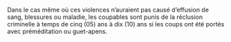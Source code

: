 Dans le cas même où ces violences n’auraient pas causé d’effusion de sang, blessures ou maladie, les coupables sont punis de la réclusion criminelle à temps de cinq (05) ans à dix (10) ans si les coups ont été portés avec préméditation ou guet-apens.